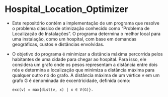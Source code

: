 # Hospital_Location_Optimizer

- Este repositório contém a implementação de um programa que resolve o problema clássico de otimização conhecido como “Problema de Localização de Instalações”. O programa determina o melhor local para uma instalação, como um hospital, com base em demandas geográficas, custos e distâncias envolvidas.

- O objetivo do programa é minimizar a distância máxima percorrida pelos habitantes de uma cidade para chegar ao hospital. Para isso, ele considera um grafo onde os pesos representam a distância entre dois nós e determina a localização que minimiza a distância máxima para qualquer outro nó do grafo. A distância máxima de um vértice v em um grafo G é denominada de excentricidade, definida como:

      exc(v) = max{dist(v, x) | x ∈ V(G)}.
